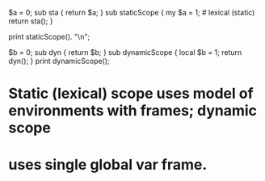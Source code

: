 $a = 0;
sub sta {
  return $a;
}
sub staticScope {
  my $a = 1; # lexical (static)
  return sta();
}

print staticScope(). "\n";

$b = 0;
sub dyn {
  return $b;
}
sub dynamicScope {
  local $b = 1;
  return dyn();
}
print dynamicScope();

# Static (lexical) scope uses model of environments with frames; dynamic scope
# uses single global var frame.
